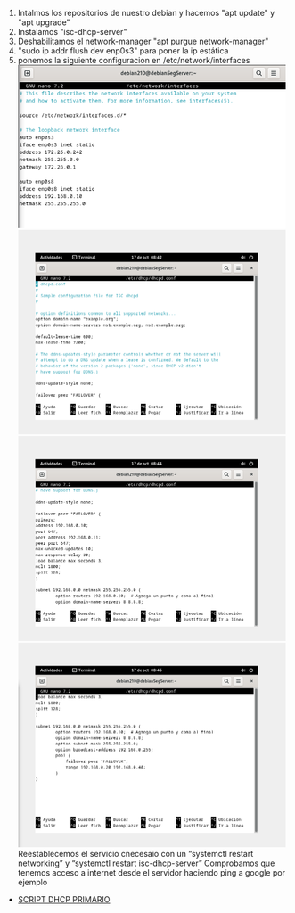 1. Intalmos los repositorios de nuestro debian y hacemos "apt update" y "apt upgrade"
2. Instalamos "isc-dhcp-server"
3. Deshabilitamos el network-manager "apt purgue network-manager"
4. "sudo ip addr flush dev enp0s3" para poner la ip estática
5. ponemos la siguiente configuracion en /etc/network/interfaces
![img1](images/interfaces-dhcp-failover.png)
![dhcpd.conf1](images/dhcpd.conf1.png)
![dhcpd.conf2](images/dhcpd.conf2.png)
![dhcpd.conf3](images/dhcpd.conf3.png)
Reestablecemos el servicio cnecesaio con un “systemctl restart networking” y “systemctl restart isc-dhcp-server”
Comprobamos que tenemos acceso a internet desde el servidor haciendo ping a google por ejemplo

- [SCRIPT DHCP PRIMARIO](/ref/script.md)
